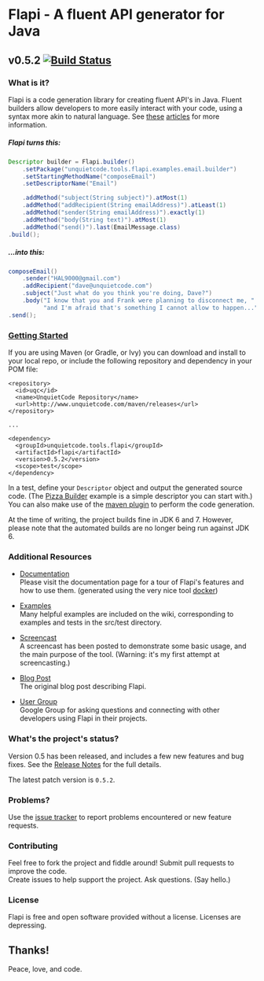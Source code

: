 # Flapi - A fluent API generator for Java
## v0.5.2 [![Build Status](https://travis-ci.org/UnquietCode/Flapi.png?branch=master)](https://travis-ci.org/UnquietCode/Flapi)

### What is it?
Flapi is a code generation library for creating fluent API's in Java.
Fluent builders allow developers to more easily interact with your code, using a syntax
more akin to natural language.
See [these](http://www.unquietcode.com/blog/2011/programming/using-generics-to-build-fluent-apis-in-java)
[articles](http://martinfowler.com/bliki/FluentInterface.html) for more information.

##### Flapi turns this:
```java
Descriptor builder = Flapi.builder()
	.setPackage("unquietcode.tools.flapi.examples.email.builder")
	.setStartingMethodName("composeEmail")
	.setDescriptorName("Email")

	.addMethod("subject(String subject)").atMost(1)
	.addMethod("addRecipient(String emailAddress)").atLeast(1)
	.addMethod("sender(String emailAddress)").exactly(1)
	.addMethod("body(String text)").atMost(1)
	.addMethod("send()").last(EmailMessage.class)
.build();
```

##### ...into this:
```java
composeEmail()
    .sender("HAL9000@gmail.com")
    .addRecipient("dave@unquietcode.com")
    .subject("Just what do you think you're doing, Dave?")
    .body("I know that you and Frank were planning to disconnect me, " +
          "and I'm afraid that's something I cannot allow to happen...")
.send();
```


### [Getting Started](https://github.com/UnquietCode/Flapi/wiki/Getting-Started)
If you are using Maven (or Gradle, or Ivy) you can download and install to your local repo, or include the following
repository and dependency in your POM file:
```
<repository>
  <id>uqc</id>
  <name>UnquietCode Repository</name>
  <url>http://www.unquietcode.com/maven/releases</url>
</repository>

...

<dependency>
  <groupId>unquietcode.tools.flapi</groupId>
  <artifactId>flapi</artifactId>
  <version>0.5.2</version>
  <scope>test</scope>
</dependency>
```
In a test, define your `Descriptor` object and output the generated source code. (The
[Pizza Builder](https://github.com/UnquietCode/Flapi/wiki/Pizza-Builder-Example)
example is a simple descriptor you can start with.) You can also make use of the
[maven plugin](https://github.com/UnquietCode/Flapi/wiki/Maven-Build-Plugin) to
perform the code generation.

At the time of writing, the project builds fine in JDK 6 and 7. However, please note that the automated builds are no longer being run against JDK 6.

### Additional Resources

* [Documentation](http://unquietcode.github.io/Flapi)  
Please visit the documentation page for a tour of Flapi's features and
how to use them. (generated using the very nice tool [docker](https://github.com/jbt/docker))

* [Examples](https://github.com/UnquietCode/Flapi/wiki/Examples)  
Many helpful examples are included on the wiki, corresponding to examples and tests in the src/test directory.

* [Screencast](http://vimeo.com/58855907)  
A screencast has been posted to demonstrate some basic usage, and the main purpose of the tool.
(Warning: it's my first attempt at screencasting.)

* [Blog Post](http://www.unquietcode.com/blog/2012/software/introducing-flapi)  
The original blog post describing Flapi.

* [User Group](https://groups.google.com/forum/#!forum/flapi-users)  
Google Group for asking questions and connecting with other developers using Flapi in their projects.

### What's the project's status?
Version 0.5 has been released, and includes a few new features and bug fixes.
See the [Release Notes](https://github.com/UnquietCode/Flapi/wiki/Version-0.5) for the full details.

The latest patch version is `0.5.2`.

### Problems?
Use the [issue tracker](https://github.com/UnquietCode/Flapi/issues) to report problems encountered or new
feature requests.

### Contributing
Feel free to fork the project and fiddle around! Submit pull requests to improve the code.  
Create issues to help support the project. Ask questions. (Say hello.)

### License
Flapi is free and open software provided without a license. Licenses are depressing.

## Thanks!

Peace, love, and code.
